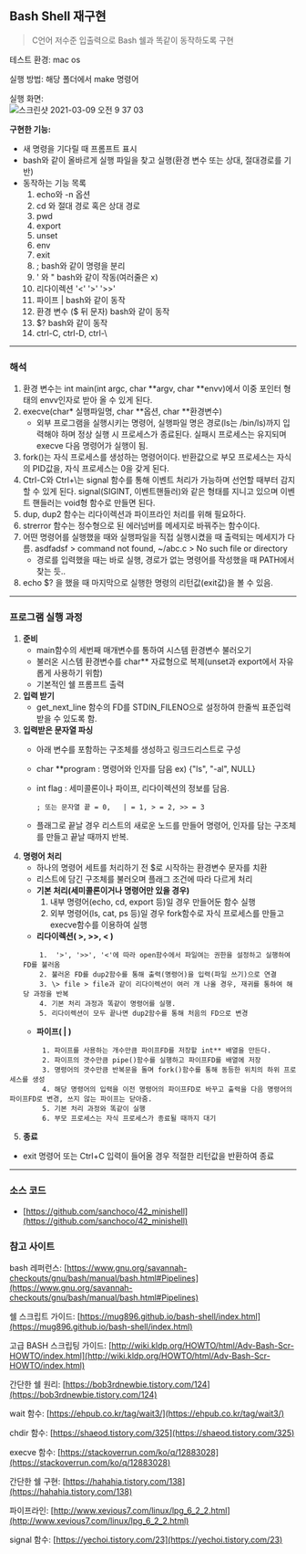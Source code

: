 ## Bash Shell 재구현

> C언어 저수준 입출력으로 Bash 쉘과 똑같이 동작하도록 구현

테스트 환경: mac os

실행 방법:
해당 폴더에서 make 명령어

실행 화면:   
![스크린샷 2021-03-09 오전 9 37 03](https://user-images.githubusercontent.com/58046372/110400612-49c7c280-80bb-11eb-9aa6-33f71f795b04.png)


**구현한 기능:**

- 새 명령을 기다릴 때 프롬프트 표시
- bash와 같이 올바르게 실행 파일을 찾고 실행(환경 변수 또는 상대, 절대경로를 기반)
- 동작하는 기능 목록
    1. echo와 -n 옵션
    2. cd 와 절대 경로 혹은 상대 경로
    3. pwd
    4. export
    5. unset
    6. env
    7. exit
    8. ; bash와 같이 명령을 분리
    9. ' 와 " bash와 같이 작동(여러줄은 x)
    10. 리다이렉션 '<' '>' '>>'
    11. 파이프 | bash와 같이 동작
    12. 환경 변수 ($ 뒤 문자) bash와 같이 동작
    13. $? bash와 같이 동작
    14. ctrl-C, ctrl-D, ctrl-\ 

---

### 해석

1. 환경 변수는 int main(int argc, char **argv, char **envv)에서 이중 포인터 형태의 envv인자로 받아 올 수 있게 된다.
2. execve(char* 실행파일명, char **옵션, char **환경변수)
    - 외부 프로그램을 실행시키는 명령어, 실행파일 명은 경로(ls는 /bin/ls)까지 입력해야 하며 정상 실행 시 프로세스가 종료된다. 실패시 프로세스는 유지되며 execve 다음 명령어가 실행이 됨.
3. fork()는 자식 프로세스를 생성하는 명령어이다.
반환값으로 부모 프로세스는 자식의 PID값을, 자식 프로세스는 0을 갖게 된다.
4. Ctrl-C와 Ctrl+\는 signal 함수를 통해 이벤트 처리가 가능하며 선언할 때부터 감지할 수 있게 된다. signal(SIGINT, 이벤트핸들러)와 같은 형태를 지니고 있으며 이벤트 핸들러는 void형 함수로 만들면 된다.
5. dup, dup2 함수는 리다이렉션과 파이프라인 처리를 위해 필요하다.
6. strerror 함수는 정수형으로 된 에러넘버를 메세지로 바꿔주는 함수이다.
7. 어떤 명령어를 실행했을 때와 실행파일을 직접 실행시켰을 때 출력되는 메세지가 다름. asdfadsf > command not found, ~/abc.c > No such file or directory
    - 경로를 입력했을 때는 바로 실행, 경로가 없는 명령어를 작성했을 때 PATH에서 찾는 듯..
8. echo $? 을 했을 때 마지막으로 실행한 명령의 리턴값(exit값)을 볼 수 있음.

---

### 프로그램 실행 과정

1. **준비**
    - main함수의 세번째 매개변수를 통하여 시스템 환경변수 불러오기
    - 불러온 시스템 환경변수를 char** 자료형으로 복제(unset과 export에서 자유롭게 사용하기 위함)
    - 기본적인 쉘 프롬프트 출력
2. **입력 받기**
    - get_next_line 함수의 FD를 STDIN_FILENO으로 설정하여 한줄씩 표준입력 받을 수 있도록 함.
3. **입력받은 문자열 파싱**
    - 아래 변수를 포함하는 구조체를 생성하고 링크드리스트로 구성
    - char **program : 명령어와 인자를 담음 ex) {"ls", "-al", NULL}
    - int flag : 세미콜론이나 파이프, 리다이렉션의 정보를 담음.

          ; 또는 문자열 끝 = 0,   | = 1, > = 2, >> = 3

    - 플래그로 끝날 경우 리스트의 새로운 노드를 만들어 명령어, 인자를 담는 구조체를 만들고 끝날 때까지 반복.
4. **명령어 처리**
    - 하나의 명령어 세트를 처리하기 전 $로 시작하는 환경변수 문자를 치환
    - 리스트에 담긴 구조체를 불러오며 플래그 조건에 따라 다르게 처리
    - **기본 처리(세미콜론이거나 명령어만 있을 경우)**
        1. 내부 명령어(echo, cd, export 등)일 경우 만들어둔 함수 실행
        2. 외부 명령어(ls, cat, ps 등)일 경우 fork함수로 자식 프로세스를 만들고 execve함수를 이용하여 실행
    - **리다이렉션( >, >>, < )**
    ```
        1.  '>', '>>', '<'에 따라 open함수에서 파일여는 권한을 설정하고 실행하여 FD를 불러옴
        2. 불러온 FD를 dup2함수를 통해 출력(명령어)을 입력(파일 쓰기)으로 연결
        3. \> file > file과 같이 리다이렉션이 여러 개 나올 경우, 재귀를 통하여 해당 과정을 반복
        4. 기본 처리 과정과 똑같이 명령어를 실행. 
        5. 리다이렉션이 모두 끝나면 dup2함수를 통해 처음의 FD으로 변경 
    ```
    - **파이프( | )**
```
        1. 파이프를 사용하는 개수만큼 파이프FD를 저장할 int** 배열을 만든다.
        2. 파이프의 갯수만큼 pipe()함수를 실행하고 파이프FD를 배열에 저장
        3. 명령어의 갯수만큼 반복문을 돌며 fork()함수를 통해 동등한 위치의 하위 프로세스를 생성
        4. 해당 명령어의 입력을 이전 명령어의 파이프FD로 바꾸고 출력을 다음 명령어의 파이프FD로 변경, 쓰지 않는 파이프는 닫아줌.
        5. 기본 처리 과정와 똑같이 실행
        6. 부모 프로세스는 자식 프로세스가 종료될 때까지 대기
```
5. **종료**
- exit 명령어 또는 Ctrl+C 입력이 들어올 경우 적절한 리턴값을 반환하여 종료

---

### 소스 코드

- [https://github.com/sanchoco/42_minishell](https://github.com/sanchoco/42_minishell)


### 참고 사이트

bash 레퍼런스: [https://www.gnu.org/savannah-checkouts/gnu/bash/manual/bash.html#Pipelines](https://www.gnu.org/savannah-checkouts/gnu/bash/manual/bash.html#Pipelines)

쉘 스크립트 가이드: [https://mug896.github.io/bash-shell/index.html](https://mug896.github.io/bash-shell/index.html)

고급 BASH 스크립팅 가이드: [http://wiki.kldp.org/HOWTO/html/Adv-Bash-Scr-HOWTO/index.html](http://wiki.kldp.org/HOWTO/html/Adv-Bash-Scr-HOWTO/index.html)

간단한 쉘 원리: [https://bob3rdnewbie.tistory.com/124](https://bob3rdnewbie.tistory.com/124)

wait 함수: [https://ehpub.co.kr/tag/wait3/](https://ehpub.co.kr/tag/wait3/)

chdir 함수: [https://shaeod.tistory.com/325](https://shaeod.tistory.com/325)

execve 함수: [https://stackoverrun.com/ko/q/12883028](https://stackoverrun.com/ko/q/12883028)

간단한 쉘 구현: [https://hahahia.tistory.com/138](https://hahahia.tistory.com/138) 

파이프라인: [http://www.xevious7.com/linux/lpg_6_2_2.html](http://www.xevious7.com/linux/lpg_6_2_2.html)

signal 함수: [https://yechoi.tistory.com/23](https://yechoi.tistory.com/23)
